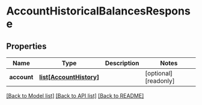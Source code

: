# AccountHistoricalBalancesResponse


## Properties
Name | Type | Description | Notes
------------ | ------------- | ------------- | -------------
**account** | [**list[AccountHistory]**](AccountHistory.md) |  | [optional] [readonly] 

[[Back to Model list]](../README.md#documentation-for-models) [[Back to API list]](../README.md#documentation-for-api-endpoints) [[Back to README]](../README.md)


